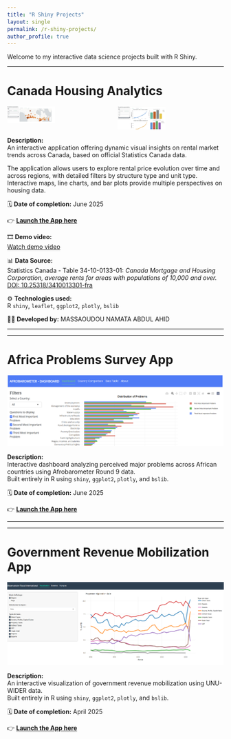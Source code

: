 ```yaml
---
title: "R Shiny Projects"
layout: single
permalink: /r-shiny-projects/
author_profile: true
---
```


Welcome to my interactive data science projects built with R Shiny.  



---

# Canada Housing Analytics

<div style="display: flex; justify-content: center; gap: 10px;">
  <a href="https://abdoulwahid.shinyapps.io/canada-housing-analytics/">
    <img src="/images/Housing%20ca/Housing%20cahousingcadash1.png" alt="Dashboard Screenshot 1" width="45%">
  </a>
  <a href="https://abdoulwahid.shinyapps.io/canada-housing-analytics/">
    <img src="/images/Housing%20ca/Housing%20cahousingcadash2.png" alt="Dashboard Screenshot 2" width="45%">
  </a>
</div>

**Description:**  
An interactive application offering dynamic visual insights on rental market trends across Canada, based on official Statistics Canada data.

The application allows users to explore rental price evolution over time and across regions, with detailed filters by structure type and unit type. Interactive maps, line charts, and bar plots provide multiple perspectives on housing data.

🗓 **Date of completion:** June 2025

👉 **[Launch the App here](https://abdoulwahid.shinyapps.io/canada-housing-analytics/)**

🎞 **Demo video:**  
[Watch demo video](/images/Housing%20ca/demorshinnyappa%20.mp4)

📊 **Data Source:**  
Statistics Canada - Table 34-10-0133-01: *Canada Mortgage and Housing Corporation, average rents for areas with populations of 10,000 and over.*  
[DOI: 10.25318/3410013301-fra](https://doi.org/10.25318/3410013301-fra)

⚙ **Technologies used:**  
R `shiny`, `leaflet`, `ggplot2`, `plotly`, `bslib`

👨‍💻 **Developed by:** MASSAOUDOU NAMATA ABDUL AHID


---

---

# Africa Problems Survey App

[![Africa Problems Survey App](/images/afro%20barometer/africa_problems.png)](https://abdoulwahid.shinyapps.io/africa-problems-survey/)

**Description:**  
Interactive dashboard analyzing perceived major problems across African countries using Afrobarometer Round 9 data.  
Built entirely in R using `shiny`, `ggplot2`, `plotly`, and `bslib`.

🗓 **Date of completion:** June 2025

👉 **[Launch the App here](https://abdoulwahid.shinyapps.io/africa-problems-survey/)**

---

---

# Government Revenue Mobilization App

[![Government Revenue Shiny App](/images/Governement%20revenue%20source/R%20shinny%20web%20app%20screen%20shot.png)](https://abdoulwahid.shinyapps.io/taxdata/)

**Description:**  
An interactive visualization of government revenue mobilization using UNU-WIDER data.  
Built entirely in R using `shiny`, `ggplot2`, `plotly`, and `bslib`.

🗓 **Date of completion:** April 2025

👉 **[Launch the App here](https://abdoulwahid.shinyapps.io/taxdata/)**

